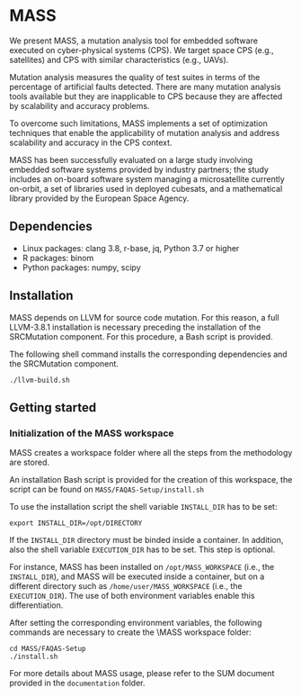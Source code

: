 # MASS

We present MASS, a mutation analysis tool for embedded software executed on cyber-physical systems (CPS). We target space CPS (e.g., satellites) and CPS with similar characteristics (e.g., UAVs). 

Mutation analysis measures the quality of test suites in terms of the percentage of artificial faults detected. There are many mutation analysis tools available but they are inapplicable to CPS because they are affected by scalability and accuracy problems.

To overcome such limitations, MASS implements a set of optimization techniques that enable the applicability of mutation analysis and address scalability and accuracy in the CPS context.

MASS has been successfully evaluated on a large study involving embedded software systems provided by industry partners; the study includes an on-board software system managing a microsatellite currently on-orbit, a set of libraries used in deployed cubesats, and a mathematical library provided by the European Space Agency.

## Dependencies

* Linux packages: clang 3.8, r-base, jq, Python 3.7 or higher 
* R packages: binom
* Python packages: numpy, scipy

## Installation

MASS depends on LLVM for source code mutation. For this reason, a full LLVM-3.8.1 installation is necessary preceding the installation of the SRCMutation component. For this procedure, a Bash script is provided.

The following shell command installs the corresponding dependencies and the SRCMutation component.

```
./llvm-build.sh
```

## Getting started

### Initialization of the MASS workspace

MASS creates a workspace folder where all the steps from the methodology are stored.

An installation Bash script is provided for the creation of this workspace, the script can be found on `MASS/FAQAS-Setup/install.sh`

To use the installation script the shell variable `INSTALL_DIR` has to be set:

```
export INSTALL_DIR=/opt/DIRECTORY
```

If the `INSTALL_DIR` directory must be binded inside a container. In addition, also the shell variable `EXECUTION_DIR` has to be set. This step is optional.

For instance, MASS has been installed on `/opt/MASS_WORKSPACE` (i.e., the `INSTALL_DIR`), and MASS will be executed inside a container, but on a different directory such as `/home/user/MASS_WORKSPACE` (i.e., the `EXECUTION_DIR`). The use of both environment variables enable this differentiation.


After setting the corresponding environment variables, the following commands are necessary to create the \MASS workspace folder:

```
cd MASS/FAQAS-Setup
./install.sh
```

For more details about MASS usage, please refer to the SUM document provided in the `documentation` folder.
